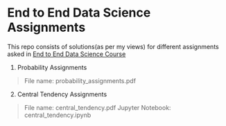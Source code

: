# End to End Data Science Assignments

This repo consists of solutions(as per my views) for different assignments asked in [End to End Data Science Course](https://www.supervisedlearning.com/endtoendDS)

1. Probability Assignments

> File name: probability_assignments.pdf

2. Central Tendency Assignments

> File name: central_tendency.pdf
Jupyter Notebook: central_tendency.ipynb
